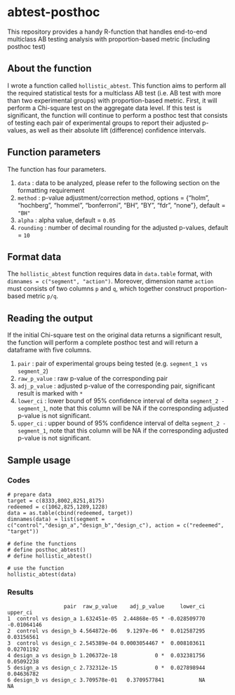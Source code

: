 # abtest-posthoc
This repository provides a handy R-function that handles end-to-end multiclass AB testing analysis with proportion-based metric (including posthoc test)

## About the function
I wrote a function called ``hollistic_abtest``. This function aims to perform all the required statistical tests for a multiclass AB test (i.e. AB test with more than two experimental groups) with proportion-based metric. First, it will perform a Chi-square test on the aggregate data level. If this test is significant, the function will continue to perform a posthoc test that consists of testing each pair of experimental groups to report their adjusted p-values, as well as their absolute lift (difference) confidence intervals.

## Function parameters
The function has four parameters.
1. ``data`` : data to be analyzed, please refer to the following section on the formatting requirement
2. ``method`` : p-value adjustment/correction method, options = {“holm”, “hochberg”, “hommel”, “bonferroni”, “BH”, “BY”, “fdr”, “none”}, default = ``"BH"``
3. ``alpha`` : alpha value, default = ``0.05``
4. ``rounding`` : number of decimal rounding for the adjusted p-values, default = ``10`` 

## Format data
The ``hollistic_abtest`` function requires data in ``data.table`` format, with ``dimnames = c("segment", "action")``. Moreover, dimension name ``action`` must consists of two columns ``p`` and ``q``, which together construct proportion-based metric ``p/q``. 

## Reading the output
If the initial Chi-square test on the original data returns a significant result, the function will perform a complete posthoc test and will return a dataframe with five columns.
1. ``pair`` : pair of experimental groups being tested (e.g. ``segment_1 vs segment_2``)
2. ``raw_p_value`` : raw p-value of the corresponding pair
3. ``adj_p_value`` : adjusted p-value of the corresponding pair, significant result is marked with ``*``
4. ``lower_ci`` : lower bound of 95% confidence interval of delta ``segment_2 - segment_1``, note that this column will be NA if the corresponding adjusted p-value is not significant.
5. ``upper_ci`` : upper bound of 95% confidence interval of delta ``segment_2 - segment_1``, note that this column will be NA if the corresponding adjusted p-value is not significant.

## Sample usage
### Codes
```
# prepare data
target = c(8333,8002,8251,8175)
redeemed = c(1062,825,1289,1228)
data = as.table(cbind(redeemed, target))
dimnames(data) = list(segment = c("control","design_a","design_b","design_c"), action = c("redeemed", "target"))

# define the functions
# define posthoc_abtest()
# define hollistic_abtest()

# use the function
hollistic_abtest(data)

```
### Results
```
                  pair  raw_p_value    adj_p_value     lower_ci    upper_ci
1  control vs design_a 1.632451e-05  2.44868e-05 * -0.028509770 -0.01064146
2  control vs design_b 4.564872e-06   9.1297e-06 *  0.012587295  0.03156561
3  control vs design_c 2.545389e-04 0.0003054467 *  0.008103611  0.02701192
4 design_a vs design_b 1.206372e-18            0 *  0.032381756  0.05092238
5 design_a vs design_c 2.732312e-15            0 *  0.027898944  0.04636782
6 design_b vs design_c 3.709578e-01   0.3709577841           NA          NA
```
